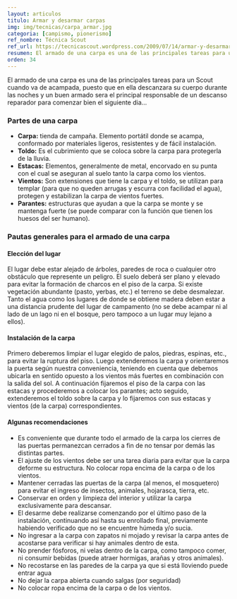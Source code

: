 ```yaml
---
layout: articulos
titulo: Armar y desarmar carpas
img: img/tecnicas/carpa_armar.jpg
categoria: [campismo, pionerismo]
ref_nombre: Técnica Scout
ref_url: https://tecnicascout.wordpress.com/2009/07/14/armar-y-desarmar-carpas/
resumen: El armado de una carpa es una de las principales tareas para un Scout cuando va de acampada, puesto que en ella descanzara su cuerpo durante las noches y un buen armado sera el principal responsable de un descanso reparador
orden: 34
---
```

<p>El armado de una carpa es una de las principales tareas para un Scout cuando va de acampada, puesto que en ella descanzara su cuerpo durante las noches y un buen armado sera el principal responsable de un descanso reparador para comenzar bien el siguiente dia...</p>
<h3><strong>Partes de una carpa</strong></h3>
<ul>
<li><strong>Carpa:</strong> tienda de campaña. Elemento portátil donde se acampa, conformado por materiales ligeros, resistentes y de fácil instalación.</li>
<li><strong>Toldo:</strong> Es el cubrimiento que se coloca sobre la carpa para protegerla de la lluvia.</li>
<li><strong>Estacas:</strong> Elementos, generalmente de metal, encorvado en su punta con el cual se aseguran al suelo tanto la carpa como los vientos.</li>
<li><strong>Vientos:</strong> Son extensiones que tiene la carpa y el toldo, se utilizan para templar (para que no queden arrugas y escurra con facilidad el agua), protegen y estabilizan la carpa de vientos fuertes.</li>
<li><strong>Parantes:</strong> estructuras que ayudan a que la carpa se monte y se mantenga fuerte (se puede comparar con la función que tienen los huesos del ser humano).</li>
</ul>
<h3><strong><amp-img src="{{site.baseurl}}/img/tecnicas/carpa_armar1.jpg" width="300" height="240" alt="Carpa Iglu" layout="fixed" class="img_left rounded"></amp-img>Pautas generales para el armado de una carpa</strong></h3>
<h4>Elección del lugar</h4>
<p>El lugar debe estar alejado de árboles, paredes de roca o cualquier otro obstáculo que represente un peligro. El suelo deberá ser plano y elevado para evitar la formación de charcos en el piso de la carpa. Si existe vegetación abundante (pasto, yerbas, etc.) el terreno se debe desmalezar. Tanto el agua como los lugares de donde se obtiene madera deben estar a una distancia prudente del lugar de campamento (no se debe acampar ni al lado de un lago ni en el bosque, pero tampoco a un lugar muy lejano a ellos).</p>
<h4>Instalación de la carpa</h4>
<p>Primero deberemos limpiar el lugar elegido de palos, piedras, espinas, etc., para evitar la ruptura del piso. Luego extenderemos la carpa y orientaremos la puerta según nuestra conveniencia, teniendo en cuenta que debemos ubicarla en sentido opuesto a los vientos más fuertes en combinación con la salida del sol. A continuación fijaremos el piso de la carpa con las estacas y procederemos a colocar los parantes; acto seguido, extenderemos el toldo sobre la carpa y lo fijaremos con sus estacas y vientos (de la carpa) correspondientes.</p>
<h4>Algunas recomendaciones</h4>
<ul>
<li>Es conveniente que durante todo el armado de la carpa los cierres de las puertas permanezcan cerrados a fin de no tensar por demás las distintas partes.</li>
<li>El ajuste de los vientos debe ser una tarea diaria para evitar que la carpa deforme su estructura. No colocar ropa encima de la carpa o de los vientos.</li>
<li>Mantener cerradas las puertas de la carpa (al menos, el mosquetero) para evitar el ingreso de insectos, animales, hojarasca, tierra, etc.</li>
<li>Conservar en orden y limpieza del interior y utilizar la carpa exclusivamente para descansar.</li>
<li>El desarme debe realizarse comenzando por el último paso de la instalación, continuando así hasta su enrollado final, previamente habiendo verificado que no se encuentre húmeda y/o sucia.</li>
<li>No ingresar a la carpa con zapatos ni mojado y revisar la carpa antes de acostarse para verificar si hay animales dentro de esta.</li>
<li>No prender fósforos, ni velas dentro de la carpa, como tampoco comer, ni consumir bebidas (puede atraer hormigas, arañas y otros animales).</li>
<li>No recostarse en las paredes de la carpa ya que si está lloviendo puede entrar agua</li>
<li>No dejar la carpa abierta cuando salgas (por seguridad)</li>
<li>No colocar ropa encima de la carpa o de los vientos.</li>
</ul>